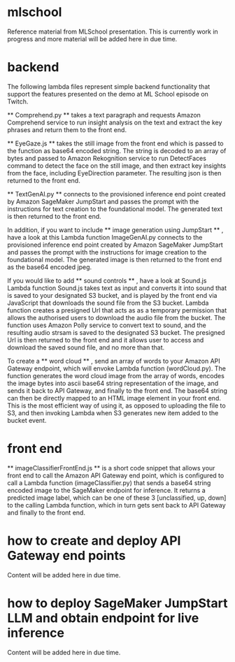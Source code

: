 # mlschool


Reference material from MLSchool presentation. This is currently work in progress and more material will be added here in due time.

# backend
The following lambda files represent simple backend functionality that support the features presented on the demo at ML School episode on Twitch.

** Comprehend.py ** takes a text paragraph and requests Amazon Comprehend service to run insight analysis on the text and extract the key phrases and return them to the front end.

** EyeGaze.js **  takes the still image from the front end which is passed to the function as base64 encoded string. The string is decoded to an array of bytes and passed to Amazon Rekognition service to run DetectFaces command to detect the face on the still image, and then extract key insights from the face, including EyeDirection parameter. The resulting json is then returned to the front end.

** TextGenAI.py  ** connects to the provisioned inference end point created by Amazon SageMaker JumpStart and passes the prompt with the instructions for text creation to the foundational model. The generated text is then returned to the front end.

In addition, if you want to include ** image generation using JumpStart ** , have a look at this Lambda function 
ImageGenAI.py connects to the provisioned inference end point created by Amazon SageMaker JumpStart and passes the prompt with the instructions for image creation to the foundational model. The generated image is then returned to the front end as the base64 encoded jpeg.

If you would like to add ** sound controls ** , have a look at Sound.js Lambda function
Sound.js takes text as input and converts it into sound that is saved to your designated S3 bucket, and is played by the front end via JavaScript that downloads the sound file from the S3 bucket. Lambda function creates a presigned Url that acts as as a temporary permission that allows the authorised users to download the audio file from the bucket. The function uses Amazon Polly service to convert text to sound, and the resulting audio strsam is saved to the designated S3 bucket. The presigned Url is then returned to the front end and it allows user to access and download the saved sound file, and no more than that.

To create a **  word cloud ** , send an array of words to your Amazon API Gateway endpoint, which will envoke Lambda function (wordCloud.py). The function generates the word cloud image from the array of words, encodes the image bytes into ascii base64 string representation of the image, and sends it back to API Gateway, and finally to the front end. The base64 string can then be directly mapped to an HTML image element in your front end. This is the most efficient way of using it, as opposed to uploading the file to S3, and then invoking Lambda when S3 generates new item added to the bucket event. 

# front end
** imageClassifierFrontEnd.js **  is a short code snippet that allows your front end to call the Amazon API Gateway end point, which is configured to call a Lambda function (imageClassifier.py) that sends a base64 string encoded image to the SageMaker endpoint for inference. It returns a predicted image label, which can be one of these 3 [unclassified, up, down] to the calling Lambda function, which in turn gets sent back to API Gateway and finally to the front end.


# how to create and deploy API Gateway end points
Content will be added here in due time.

# how to deploy SageMaker JumpStart LLM and obtain endpoint for live inference
Content will be added here in due time.



